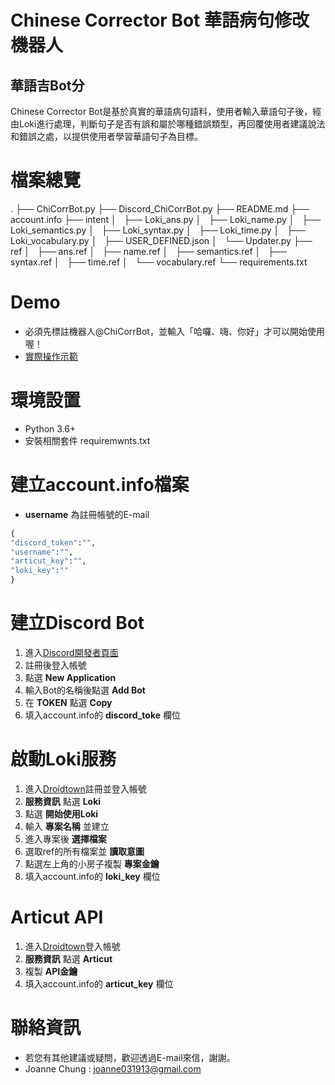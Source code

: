 # Chinese Corrector Bot 華語病句修改機器人
## 華語吉Bot分
  Chinese Corrector Bot是基於真實的華語病句語料，使用者輸入華語句子後，經由Loki進行處理，判斷句子是否有誤和屬於哪種錯誤類型，再回覆使用者建議說法和錯誤之處，以提供使用者學習華語句子為目標。

# 檔案總覽
.
├── ChiCorrBot.py
├── Discord_ChiCorrBot.py
├── README.md
├── account.info
├── intent
│   ├── Loki_ans.py
│   ├── Loki_name.py
│   ├── Loki_semantics.py
│   ├── Loki_syntax.py
│   ├── Loki_time.py
│   ├── Loki_vocabulary.py
│   ├── USER_DEFINED.json
│   └── Updater.py
├── ref
│   ├── ans.ref
│   ├── name.ref
│   ├── semantics.ref
│   ├── syntax.ref
│   ├── time.ref
│   └── vocabulary.ref
└── requirements.txt

# Demo
- 必須先標註機器人@ChiCorrBot，並輸入「哈囉、嗨、你好」才可以開始使用喔！
- [實際操作示範](<https://youtu.be/eDiZ0xB37tw>)

# 環境設置
- Python 3.6+
- 安裝相關套件 requiremwnts.txt

# 建立account.info檔案
- __username__ 為註冊帳號的E-mail

```Python
{
"discord_token":"",
"username":"",
"articut_key":"",
"loki_key":""
}
```

# 建立Discord Bot
1. 進入[Discord開發者頁面](<https://discord.com/developers/applications/>)
2. 註冊後登入帳號
3. 點選 __New Application__
4. 輸入Bot的名稱後點選 __Add Bot__
5. 在 __TOKEN__ 點選 __Copy__
6. 填入account.info的 __discord_toke__ 欄位

# 啟動Loki服務
1. 進入[Droidtown](<https://www.droidtown.co/zh-tw/>)註冊並登入帳號
2. __服務資訊__ 點選 __Loki__
3. 點選 __開始使用Loki__
4. 輸入 __專案名稱__ 並建立
5. 進入專案後 __選擇檔案__
6. 選取ref的所有檔案並 __讀取意圖__
7. 點選左上角的小房子複製 __專案金鑰__
8. 填入account.info的 __loki_key__ 欄位

# Articut API
1. 進入[Droidtown](<https://www.droidtown.co/zh-tw/>)登入帳號
2. __服務資訊__ 點選 __Articut__
3. 複製 __API金鑰__
4. 填入account.info的 __articut_key__ 欄位

# 聯絡資訊
- 若您有其他建議或疑問，歡迎透過E-mail來信，謝謝。
- Joanne Chung : <joanne031913@gmail.com>